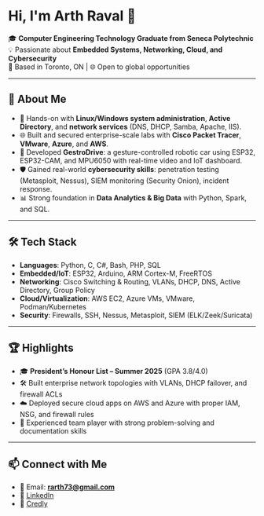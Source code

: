 # Hi, I'm Arth Raval 👋

🎓 **Computer Engineering Technology Graduate from Seneca Polytechnic**  
💡 Passionate about **Embedded Systems, Networking, Cloud, and Cybersecurity**  
📍 Based in Toronto, ON | 🌐 Open to global opportunities  

---

## 🚀 About Me
- 🔧 Hands-on with **Linux/Windows system administration**, **Active Directory**, and **network services** (DNS, DHCP, Samba, Apache, IIS).  
- 🌐 Built and secured enterprise-scale labs with **Cisco Packet Tracer**, **VMware**, **Azure**, and **AWS**.  
- 🤖 Developed **GestroDrive**: a gesture-controlled robotic car using ESP32, ESP32-CAM, and MPU6050 with real-time video and IoT dashboard.  
- 🛡️ Gained real-world **cybersecurity skills**: penetration testing (Metasploit, Nessus), SIEM monitoring (Security Onion), incident response.  
- 📊 Strong foundation in **Data Analytics & Big Data** with Python, Spark, and SQL.  

---

## 🛠️ Tech Stack
- **Languages**: Python, C, C#, Bash, PHP, SQL  
- **Embedded/IoT**: ESP32, Arduino, ARM Cortex-M, FreeRTOS  
- **Networking**: Cisco Switching & Routing, VLANs, DHCP, DNS, Active Directory, Group Policy  
- **Cloud/Virtualization**: AWS EC2, Azure VMs, VMware, Podman/Kubernetes  
- **Security**: Firewalls, SSH, Nessus, Metasploit, SIEM (ELK/Zeek/Suricata)  

---

## 🏆 Highlights
- 🎓 **President’s Honour List – Summer 2025** (GPA 3.8/4.0)  
- 🛠️ Built enterprise network topologies with VLANs, DHCP failover, and firewall ACLs  
- ☁️ Deployed secure cloud apps on AWS and Azure with proper IAM, NSG, and firewall rules  
- 🤝 Experienced team player with strong problem-solving and documentation skills  

---

## 📫 Connect with Me
- 📧 Email: **rarth73@gmail.com**  
- 💼 [LinkedIn](https://linkedin.com/in/arthraval)  
- 🏅 [Credly](https://www.credly.com/users/arth-raval)  
